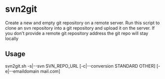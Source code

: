 svn2git
=======
Create a new and empty git repository on a remote server. Run this script
to clone an svn repository into a git repository and upload it on the server.
If you don't provide a remote git repository address the git repo will stay locally

Usage
-----
svn2git.sh -s|--svn SVN_REPO_URL [-c|--conversion STANDARD OTHER] [-e|--emaildomain mail.com]


